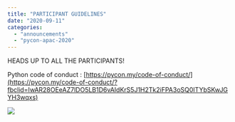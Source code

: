 ```yaml
---
title: "PARTICIPANT GUIDELINES"
date: "2020-09-11"
categories: 
  - "announcements"
  - "pycon-apac-2020"
---
```


HEADS UP TO ALL THE PARTICIPANTS!

Python code of conduct : [https://pycon.my/code-of-conduct/](https://pycon.my/code-of-conduct/?fbclid=IwAR28OEeAZ7lDO5LB1D6vAIdKrS5J1H2Tk2iFPA3oSQ0ITYbSKwJGYH3wqxs)

![](https://pyconmy.files.wordpress.com/2020/09/a-guidelines.png?w=1024)
